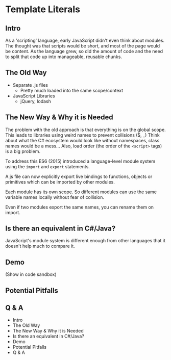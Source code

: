 # Template Literals
## Intro
As a 'scripting' language, early JavaScript didn't even think about modules. The thought was that scripts would be short, and most of the page would be content.
As the language grew, so did the amount of code and the need to split that code up into manageable, reusable chunks.

## The Old Way
- Separate .js files
    - Pretty much loaded into the same scope/context
- JavaScript Libraries
    - jQuery, lodash

## The New Way & Why it is Needed

The problem with the old approach is that everything is on the global scope.
This leads to libraries using weird names to prevent collisions ($, _)
Think about what the C# ecosystem would look like without namespaces, class names would be a mess...
Also, load order (the order of the `<script>` tags) is a big problem.

To address this ES6 (2015) introduced a language-level module system using the `import` and `export` statements.

A js file can now explicitly export live bindings to functions, objects or primitives which can be imported by other modules.

Each module has its own scope. So different modules can use the same variable names locally without fear of collision.

Even if two modules export the same names, you can rename them on import.

## Is there an equivalent in C#/Java?

JavaScript's module system is different enough from other languages that it doesn't help much to compare it.

## Demo

(Show in code sandbox)

## Potential Pitfalls

## Q & A

- Intro
- The Old Way
- The New Way & Why it is Needed
- Is there an equivalent in C#/Java?
- Demo
- Potential Pitfalls
- Q & A
